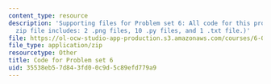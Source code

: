 ```yaml
---
content_type: resource
description: 'Supporting files for Problem set 6: All code for this problem set. (This
  zip file includes: 2 .png files, 10 .py files, and 1 .txt file.)'
file: https://ol-ocw-studio-app-production.s3.amazonaws.com/courses/6-006-introduction-to-algorithms-spring-2008/35538eb57d843fd00c9d5c89efd779a9_ps6_all.zip
file_type: application/zip
resourcetype: Other
title: Code for Problem set 6
uid: 35538eb5-7d84-3fd0-0c9d-5c89efd779a9
---
```

